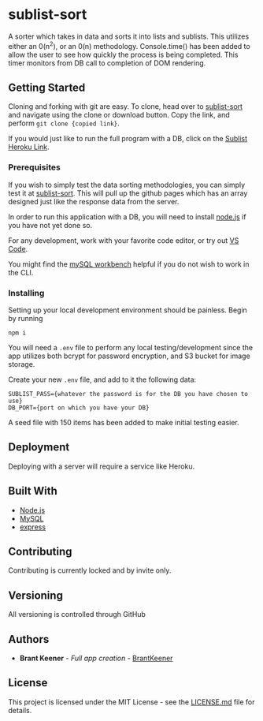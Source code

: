 # sublist-sort

A sorter which takes in data and sorts it into lists and sublists.
This utilizes either an 0(n<sup>2</sup>), or an 0(n) methodology.
Console.time() has been added to allow the user to see how quickly the process is being completed. This timer monitors from DB call to completion of DOM rendering.

## Getting Started

Cloning and forking with git are easy. To clone, head over to [sublist-sort](https://github.com/BrantKeener/sublist-sort) and navigate using the clone or download button. Copy the link, and perform 
`git clone {copied link}`.

If you would just like to run the full program with a DB, click on the [Sublist Heroku Link](https://lit-everglades-84165.herokuapp.com/).

### Prerequisites

If you wish to simply test the data sorting methodologies, you can simply test it at [sublist-sort](https://brantkeener.github.io/sublist-sort/). This will pull up the github pages which has an array designed just like the response data from the server.

In order to run this application with a DB, you will need to install [node.js](https://nodejs.org/en/) if you have not yet done so.

For any development, work with your favorite code editor, or try out [VS Code](https://code.visualstudio.com/download).

You might find the [mySQL workbench](https://www.mysql.com/products/workbench/) helpful if you do not wish to work in the CLI.

### Installing

Setting up your local development environment should be painless. Begin by running

`npm i`

You will need a `.env` file to perform any local testing/development since the app utilizes both bcrypt for password encryption, and S3 bucket for image storage.

Create your new `.env` file, and add to it the following data:

```
SUBLIST_PASS={whatever the password is for the DB you have chosen to use}
DB_PORT={port on which you have your DB}
```

A seed file with 150 items has been added to make initial testing easier.

## Deployment

Deploying with a server will require a service like Heroku.

## Built With

* [Node.js](https://nodejs.org/en/)
* [MySQL](https://www.mysql.com/)
* [express](https://expressjs.com/)

## Contributing

Contributing is currently locked and by invite only.

## Versioning

All versioning is controlled through GitHub

## Authors

* **Brant Keener** - *Full app creation* - [BrantKeener](https://github.com/BrantKeener)

## License

This project is licensed under the MIT License - see the [LICENSE.md](LICENSE.md) file for details.